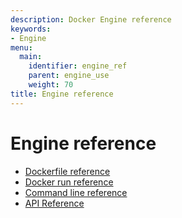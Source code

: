 ```yaml
---
description: Docker Engine reference
keywords:
- Engine
menu:
  main:
    identifier: engine_ref
    parent: engine_use
    weight: 70
title: Engine reference
---
```


# Engine reference

* [Dockerfile reference](builder.md)
* [Docker run reference](run.md)
* [Command line reference](commandline/index.md)
* [API Reference](api/index.md)
